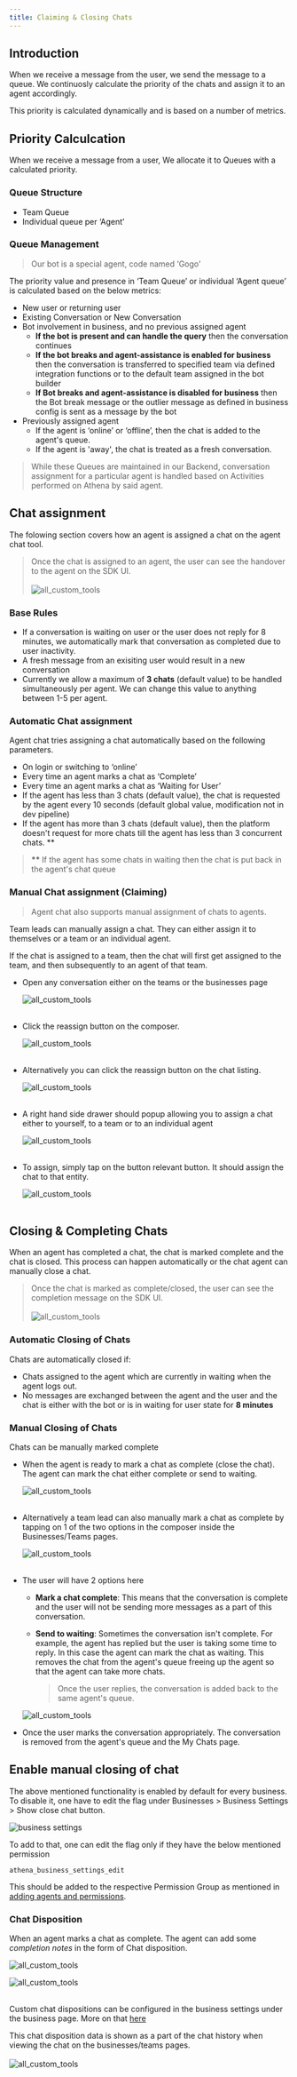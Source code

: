 ```yaml
---
title: Claiming & Closing Chats
---
```


## Introduction

When we receive a message from the user, we send the message to a queue. We continuosly calculate the priority of the chats and assign it to an agent accordingly.

This priority is calculated dynamically and is based on a number of metrics.

## Priority Calculcation

When we receive a message from a user, We allocate it to Queues with a calculated priority.

### Queue Structure
- Team Queue
- Individual queue per ‘Agent’

### Queue Management
>  Our bot is a special agent, code named ‘Gogo’

The priority value and presence in ‘Team Queue’ or individual ‘Agent queue’ is calculated based on the below metrics:
- New user or returning user
- Existing Conversation or New Conversation
- Bot involvement in business, and no previous assigned agent 
  - **If the bot is present and can handle the query** then the conversation continues
  - **If the bot breaks and agent-assistance is enabled for business** then the conversation is transferred to specified team via defined integration functions or to the default team assigned in the bot builder
  - **If Bot breaks and agent-assistance is disabled for business** then the Bot break message or the outlier message as defined in business config is sent as a message by the bot
- Previously assigned agent
  - If the agent is ‘online’ or ‘offline’, then the chat is added to the agent's queue.
  - If the agent is 'away', the chat is treated as a fresh conversation.

> While these Queues are maintained in our Backend, conversation assignment for a particular agent is handled based on Activities performed on Athena by said agent.


## Chat assignment
The folowing section covers how an agent is assigned a chat on the agent chat tool. 

> Once the chat is assigned to an agent, the user can see the handover to the agent on the SDK UI. <br/><br/>
![all_custom_tools](assets/sdk_claim.png)


### Base Rules
- If a conversation is waiting on user or the user does not reply for 8 minutes, we automatically mark that conversation as completed due to user inactivity.
- A fresh message from an exisiting user would result in a new conversation
- Currently we allow a maximum of **3 chats** (default value) to be handled simultaneously per agent. We can change this value to anything between 1-5 per agent.

### Automatic Chat assignment
Agent chat tries assigning a chat automatically based on the following parameters.
- On login or switching to ‘online’
- Every time an agent marks a chat as ‘Complete’
- Every time an agent marks a chat as ‘Waiting for User’
- If the agent has less than 3 chats (default value), the chat is requested by the agent every 10 seconds (default global value, modification not in dev pipeline)
- If the agent has more than 3 chats (default value), then the platform doesn't request for more chats till the agent has less than 3 concurrent chats. **

> <b> ** </b> If the agent has some chats in waiting then the chat is put back in the agent's chat queue


### Manual Chat assignment (Claiming)
> Agent chat also supports manual assignment of chats to agents. 

Team leads can manually assign a chat. They can either assign it to themselves or a team or an individual agent. 

If the chat is assigned to a team, then the chat will first get assigned to the team, and then subsequently to an agent of that team.

- Open any conversation either on the teams or the businesses page
  
  ![all_custom_tools](assets/claim_1.png)
  <br/><br/>

- Click the reassign button on the composer.
  
  ![all_custom_tools](assets/claim_2.png)
  <br/><br/>

- Alternatively you can click the reassign button on the chat listing.
  
  ![all_custom_tools](assets/claim_5.png)
  <br/><br/>

- A right hand side drawer should popup allowing you to assign a chat either to yourself, to a team or to an individual agent
  
  ![all_custom_tools](assets/claim_3.png)
  <br/><br/>

- To assign, simply tap on the button relevant button. It should assign the chat to that entity.
  
  ![all_custom_tools](assets/claim_4.png)
  <br/><br/>

## Closing & Completing Chats
When an agent has completed a chat, the chat is marked complete and the chat is closed. This process can happen automatically or the chat agent can manually close a chat.

> Once the chat is marked as complete/closed, the user can see the completion message on the SDK UI. <br/><br/> ![all_custom_tools](assets/sdk_complete.png)

### Automatic Closing of Chats
Chats are automatically closed if:
- Chats assigned to the agent which are currently in waiting when the agent logs out.
- No messages are exchanged between the agent and the user and the chat is either with the bot or is in waiting for user state for **8 minutes**

### Manual Closing of Chats
Chats can be manually marked complete

- When the agent is ready to mark a chat as complete (close the chat). The agent can mark the chat either complete or send to waiting.

  ![all_custom_tools](assets/close_1_1.png)
  <br/><br/>

- Alternatively a team lead can also manually mark a chat as complete by tapping on 1 of the two options in the composer inside the Businesses/Teams pages.

  ![all_custom_tools](assets/close_1.png)
  <br/><br/>

- The user will have 2 options here
  - **Mark a chat complete**: This means that the conversation is complete and the user will not be sending more messages as a part of this conversation.
  - **Send to waiting**: Sometimes the conversation isn't complete. For example, the agent has replied but the user is taking some time to reply. In this case the agent can mark the chat as waiting. This removes the chat from the agent's queue freeing up the agent so that the agent can take more chats.

    > Once the user replies, the conversation is added back to the same agent's queue.
  
  ![all_custom_tools](assets/close_2.png)

- Once the user marks the conversation appropriately. The conversation is removed from the agent's queue and the My Chats page.

## Enable manual closing of chat
The above mentioned functionality is enabled by default for every business. To disable it, one have to edit the flag under Businesses > Business Settings > Show close chat button.

![business settings](assets/business_settings.png)

To add to that, one can edit the flag only if they have the below mentioned permission
```
athena_business_settings_edit
```
This should be added to the respective Permission Group as mentioned in [adding agents and permissions](https://docs.haptik.ai/agent-chat/adding-agents-and-permissions).

### Chat Disposition
When an agent marks a chat as complete. The agent can add some *completion notes* in the form of Chat disposition.

![all_custom_tools](assets/chat_disposition_1.png)

![all_custom_tools](assets/chat_disposition_2.png)
<br/><br/>

Custom chat dispositions can be configured in the business settings under the business page. More on that [here]()

This chat disposition data is shown as a part of the chat history when viewing the chat on the businesses/teams pages.
<br/><br/>
![all_custom_tools](assets/chat_disposition_3.png)
